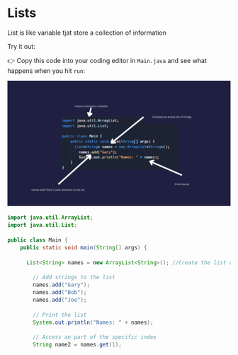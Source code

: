 # Lists

List is like variable tjat store a collection of information

Try it out: 

👉 Copy this code into your coding editor in `Main.java` and see what happens when you hit `run`:

![](resources/image1.png)

```java
import java.util.ArrayList;
import java.util.List;

public class Main {
    public static void main(String[] args) {
      
      List<String> names = new ArrayList<String>(); //Create the list of String Called names

        // Add strings to the list
        names.add("Gary");
        names.add("Bob");
        names.add("Joe");

        // Print the list
        System.out.println("Names: " + names);

        // Access an part of the specific index
        String name2 = names.get(1);
```
